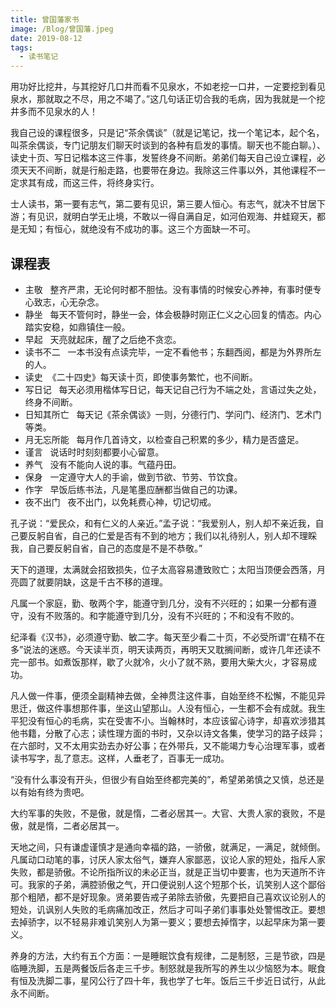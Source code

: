 ```yaml
---
title: 曾国藩家书
image: /Blog/曾国藩.jpeg
date: 2019-08-12
tags:
  - 读书笔记
---
```


用功好比挖井，与其挖好几口井而看不见泉水，不如老挖一口井，一定要挖到看见泉水，那就取之不尽，用之不竭了。”这几句话正切合我的毛病，因为我就是一个挖井多而不见泉水的人！

我自己设的课程很多，只是记“茶余偶谈”（就是记笔记，找一个笔记本，起个名，叫茶余偶谈，专门记朋友们聊天时谈到的各种有启发的事情。聊天也不能白聊。）、读史十页、写日记楷本这三件事，发誓终身不间断。弟弟们每天自己设立课程，必须天天不间断，就是行船走路，也要带在身边。我除这三件事以外，其他课程不一定求其有成，而这三件，将终身实行。

士人读书，第一要有志气，第二要有见识，第三要人恒心。有志气，就决不甘居下游；有见识，就明白学无止境，不敢以一得自满自足，如河伯观海、井蛙窥天，都是无知；有恒心，就绝没有不成功的事。这三个方面缺一不可。

## 课程表

- 主敬   整齐严肃，无论何时都不胆怯。没有事情的时候安心养神，有事时便专心致志，心无杂念。
- 静坐   每天不管何时，静坐一会，体会极静时刚正仁义之心回复的情态。内心踏实安稳，如鼎镇住一般。
- 早起   天亮就起床，醒了之后绝不贪恋。
- 读书不二   一本书没有点读完毕，一定不看他书；东翻西阅，都是为外界所左的人。
- 读史  《二十四史》每天读十页，即使事务繁忙，也不间断。
- 写日记   每天必须用楷体写日记，每天记自己行为不端之处，言语过失之处，终身不间断。
- 日知其所亡   每天记《茶余偶谈》一则，分德行门、学问门、经济门、艺术门等类。
- 月无忘所能   每月作几首诗文，以检查自己积累的多少，精力是否盛足。
- 谨言   说话时时刻刻都要小心留意。
- 养气   没有不能向人说的事。气蕴丹田。
- 保身   一定遵守大人的手谕，做到节欲、节劳、节饮食。
- 作字   早饭后练书法，凡是笔墨应酬都当做自己的功课。
- 夜不出门   夜不出门，以免耗费心神，切记切戒。

孔子说：“爱民众，和有仁义的人亲近。”孟子说：“我爱别人，别人却不亲近我，自己要反躬自省，自己的仁爱是否有不到的地方；我们以礼待别人，别人却不理睬我，自己要反躬自省，自己的态度是不是不恭敬。”

天下的道理，太满就会招致损失，位子太高容易遭致败亡；太阳当顶便会西落，月亮圆了就要阴缺，这是千古不移的道理。

凡属一个家庭，勤、敬两个字，能遵守到几分，没有不兴旺的；如果一分都有遵守，没有不败落的。和字能遵守到几分，没有不兴旺的；不和没有不败的。

纪泽看《汉书》，必须遵守勤、敏二字。每天至少看二十页，不必受所谓“在精不在多”说法的迷惑。今天读半页，明天读两页，再明天又耽搁间断，或许几年还读不完一部书。如煮饭那样，歇了火就冷，火小了就不熟，要用大柴大火，才容易成功。

凡人做一件事，便须全副精神去做，全神贯注这件事，自始至终不松懈，不能见异思迁，做这件事想那件事，坐这山望那山。人没有恒心，一生都不会有成就。我生平犯没有恒心的毛病，实在受害不小。当翰林时，本应该留心诗字，却喜欢涉猎其他书籍，分散了心志；读性理方面的书时，又杂以诗文各集，使学习的路子歧异；在六部时，又不太用实劲去办好公事；在外带兵，又不能竭力专心治理军事，或者读书写字，乱了意志。这样，人垂老了，百事无一成功。

“没有什么事没有开头，但很少有自始至终都完美的”，希望弟弟慎之又慎，总还是以有始有终为贵吧。

大约军事的失败，不是傲，就是惰，二者必居其一。大官、大贵人家的衰败，不是傲，就是惰，二者必居其一。

天地之间，只有谦虚谨慎才是通向幸福的路，一骄傲，就满足，一满足，就倾倒。凡属动口动笔的事，讨厌人家太俗气，嫌弃人家鄙恶，议论人家的短处，指斥人家失败，都是骄傲。不论所指所议的未必正当，就是正当切中要害，也为天道所不许可。我家的子弟，满腔骄傲之气，开口便说别人这个短那个长，讥笑别人这个鄙俗那个粗陋，都不是好现象。贤弟要告戒子弟除去骄傲，先要把自己喜欢议论别人的短处，讥讽别人失败的毛病痛加改正，然后才可叫子弟们事事处处警惕改正。要想去掉骄字，以不轻易非难讥笑别人为第一要义；要想去掉惰字，以起早床为第一要义。

养身的方法，大约有五个方面：一是睡眠饮食有规律，二是制怒，三是节欲，四是临睡洗脚，五是两餐饭后各走三千步。制怒就是我所写的养生以少恼怒为本。眠食有恒及洗脚二事，星冈公行了四十年，我也学了七年。饭后三千步近日试行，从此永不间断。
